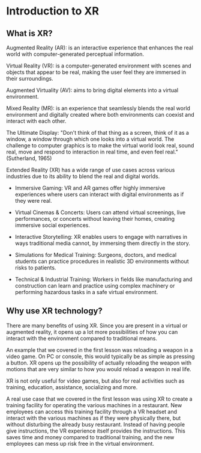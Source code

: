 # Introduction to XR

## What is XR?

Augmented Reality (AR): is an interactive experience that enhances the real world with computer-generated perceptual information.

Virtual Reality (VR): is a computer-generated environment with scenes and objects that appear to be real, making the user feel they are immersed in their surroundings.

Augmented Virtuality (AV): aims to bring digital elements into a virtual environment.

Mixed Reality (MR): is an experience that seamlessly blends the real world environment and digitally created where both environments can coexist and interact with each other.

The Ultimate Display: "Don't think of that thing as a screen, think of it as a window, a window through which one looks into a virtual world. The challenge to computer graphics is to make the virtual world look real, sound real, move and respond to interaction in real time, and even feel real." (Sutherland, 1965)

Extended Reality (XR) has a wide range of use cases across various industries due to its ability to blend the real and digital worlds.

* Immersive Gaming: VR and AR games offer highly immersive experiences where users can interact with digital environments as if they were real.
* Virtual Cinemas & Concerts: Users can attend virtual screenings, live performances, or concerts without leaving their homes, creating immersive social experiences.
* Interactive Storytelling: XR enables users to engage with narratives in ways traditional media cannot, by immersing them directly in the story.

* Simulations for Medical Training: Surgeons, doctors, and medical students can practice procedures in realistic 3D environments without risks to patients.
* Technical & Industrial Training: Workers in fields like manufacturing and construction can learn and practice using complex machinery or performing hazardous tasks in a safe virtual environment.


## Why use XR technology?
There are many benefits of using XR. Since you are present in a virtual or augmented reality, it opens up a lot more possibilities of how you can interact with the environment compared to traditional means.

An example that we covered in the first lesson was reloading a weapon in a video game. On PC or console, this would typically be as simple as pressing a button. XR opens up the possibility of actually reloading the weapon with motions that are very similar to how you would reload a weapon in real life.

XR is not only useful for video games, but also for real activities such as training, education, assistance, socializing and more.

A real use case that we covered in the first lesson was using XR to create a training facility for operating the various machines in a restaurant. New employees can access this training facility through a VR headset and interact with the various machines as if they were physically there, but without disturbing the already busy restaurant. Instead of having people give instructions, the VR experience itself provides the instructions. This saves time and money compared to traditional training, and the new employees can mess up risk free in the virtual environment.
